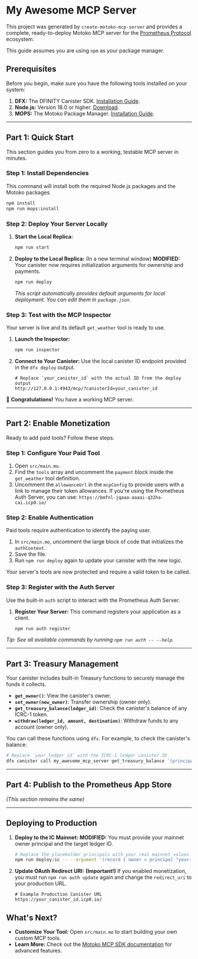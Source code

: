 # My Awesome MCP Server

This project was generated by `create-motoko-mcp-server` and provides a complete, ready-to-deploy Motoko MCP server for the [Prometheus Protocol](https://github.com/prometheus-protocol/prometheus-protocol) ecosystem.

This guide assumes you are using `npm` as your package manager.

## Prerequisites

Before you begin, make sure you have the following tools installed on your system:

1.  **DFX:** The DFINITY Canister SDK. [Installation Guide](https://dfinity.org/developers).
2.  **Node.js:** Version 18.0 or higher. [Download](https://nodejs.org/).
3.  **MOPS:** The Motoko Package Manager. [Installation Guide](https://mops.one/docs/install).

---

## Part 1: Quick Start

This section guides you from zero to a working, testable MCP server in minutes.

### Step 1: Install Dependencies

This command will install both the required Node.js packages and the Motoko packages.

```bash
npm install
npm run mops:install
```

### Step 2: Deploy Your Server Locally

1.  **Start the Local Replica:**
    ```bash
    npm run start
    ```
2.  **Deploy to the Local Replica:** (In a new terminal window)
    **MODIFIED:** Your canister now requires initialization arguments for ownership and payments.
    ```bash
    npm run deploy
    ```
    *This script automatically provides default arguments for local deployment. You can edit them in `package.json`.*

### Step 3: Test with the MCP Inspector

Your server is live and its default `get_weather` tool is ready to use.

1.  **Launch the Inspector:**
    ```bash
    npm run inspector
    ```
2.  **Connect to Your Canister:** Use the local canister ID endpoint provided in the `dfx deploy` output.
    ```
    # Replace `your_canister_id` with the actual ID from the deploy output
    http://127.0.0.1:4943/mcp/?canisterId=your_canister_id
    ```
🎉 **Congratulations!** You have a working MCP server.

---

## Part 2: Enable Monetization

Ready to add paid tools? Follow these steps.

### Step 1: Configure Your Paid Tool

1.  Open `src/main.mo`.
2.  Find the `tools` array and uncomment the `payment` block inside the `get_weather` tool definition.
3.  Uncomment the `allowanceUrl` in the `mcpConfig` to provide users with a link to manage their token allowances. If you're using the Prometheus Auth Server, you can use: `https://bmfnl-jqaaa-aaaai-q32ha-cai.icp0.io/`

### Step 2: Enable Authentication

Paid tools require authentication to identify the paying user.

1.  In `src/main.mo`, uncomment the large block of code that initializes the `authContext`.
2.  Save the file.
3.  Run `npm run deploy` again to update your canister with the new logic.

Your server's tools are now protected and require a valid token to be called.

### Step 3: Register with the Auth Server

Use the built-in `auth` script to interact with the Prometheus Auth Server.

1.  **Register Your Server:** This command registers your application as a client.
    ```bash
    npm run auth register
    ```

*Tip: See all available commands by running `npm run auth -- --help`.*

---

## Part 3: Treasury Management

Your canister includes built-in Treasury functions to securely manage the funds it collects.

-   **`get_owner()`**: View the canister's owner.
-   **`set_owner(new_owner)`**: Transfer ownership (owner only).
-   **`get_treasury_balance(ledger_id)`**: Check the canister's balance of any ICRC-1 token.
-   **`withdraw(ledger_id, amount, destination)`**: Withdraw funds to any account (owner only).

You can call these functions using `dfx`. For example, to check the canister's balance:
```bash
# Replace `your_ledger_id` with the ICRC-1 ledger canister ID
dfx canister call my_awesome_mcp_server get_treasury_balance '(principal "your_ledger_id")'
```

---

## Part 4: Publish to the Prometheus App Store

*(This section remains the same)*

---

## Deploying to Production

1.  **Deploy to the IC Mainnet:**
    **MODIFIED:** You must provide your mainnet owner principal and the target ledger ID.
    ```bash
    # Replace the placeholder principals with your real mainnet values
    npm run deploy:ic -- --argument '(record { owner = principal "your-mainnet-principal"; paymentLedger = principal "mxzaz-hqaaa-aaaar-qaada-cai" })'
    ```

2.  **Update OAuth Redirect URI:** **(Important!)** If you enabled monetization, you must run `npm run auth update` again and change the `redirect_uri` to your production URL.
    ```
    # Example Production Canister URL
    https://your_canister_id.icp0.io/
    ```

## What's Next?

-   **Customize Your Tool:** Open `src/main.mo` to start building your own custom MCP tools.
-   **Learn More:** Check out the [Motoko MCP SDK documentation](https://github.com/prometheus-protocol/motoko-sdk) for advanced features.